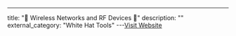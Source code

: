 ---
title: "📶 Wireless Networks and RF Devices 📶"
description: ""
external_category: "White Hat Tools"
---[Visit Website](https://github.com/rmusser01/Infosec_Reference/blob/master/Draft/Wireless.md)

